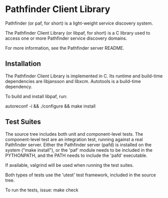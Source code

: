 # Pathfinder Client Library

Pathfinder (or paf, for short) is a light-weight service discovery
system.

The Pathfinder Client Library (or libpaf, for short) is a C library
used to access one or more Pathfinder service discovery domains.

For more information, see the Pathfinder server README.

## Installation

The Pathfinder Client Library is implemented in C. Its runtime and
build-time dependencies are libjansson and libxcm. Autotools is a
build-time dependency.

To build and install libpaf, run:

autoreconf -i && ./configure && make install

## Test Suites

The source tree includes both unit and component-level tests. The
component-level test are an integration test, running against a real
Pathfinder server. Either the Pathfinder server (pafd) is installed on
the system ("make install"), or the 'paf' module needs to be included
in the PYTHONPATH, and the PATH needs to include the 'pafd'
executable.

If available, valgrind will be used when running the test suites.

Both types of tests use the 'utest' test framework, included in the
source tree.

To run the tests, issue:
make check
